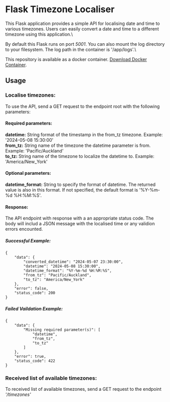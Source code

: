 # Flask Timezone Localiser

This Flask application provides a simple API for localising date and time to various timezones. Users can easily convert a date and time to a different timezone using this application.\\

By default this Flask runs on port *5001*. You can also mount the log directory to your filesystem. The log path in the container is '/app/logs'.\

This repository is available as a docker container. [Download Docker Container](https://hub.docker.com/repository/docker/marcfalconer/flask-timezone-localiser/general).


## Usage

### Localise timezones:
To use the API, send a GET request to the endpoint root with the following parameters:

#### Required parameters:
**datetime:** String format of the timestamp in the from_tz timezone. Example: '2024-05-08 15:30:00'\
**from_tz:** String name of the timezone the datetime parameter is from. Example: 'Pacific/Auckland'\
**to_tz:** String name of the timezone to localize the datetime to. Example: 'America/New_York'

#### Optional parameters:
**datetime_format:** String to specify the format of datetime. The returned value is also in this format. If not specified, the default format is '%Y-%m-%d %H:%M:%S'.

#### Response:
The API endpoint with response with a an appropriate status code. The body will includ a JSON message with the localised time or any validion errors encounted.

##### Successful Example:
```jsonc
{
    "data": {
        "converted_datetime": "2024-05-07 23:30:00",
        "datetime": "2024-05-08 15:30:00",
        "datetime_format": "%Y-%m-%d %H:%M:%S",
        "from_tz": "Pacific/Auckland",
        "to_tz": "America/New_York"
    },
    "error": false,
    "status_code": 200
}
```

##### Failed Vaildation  Example:
```jsonc
{
    "data": {
        "Missing required parameter(s)": [
            "datetime",
            "from_tz",
            "to_tz"
        ]
    },
    "error": true,
    "status_code": 422
}
```

### Received list of available timezones:
To received list of available timezones, send a GET request to the endpoint *'/timezones'*
